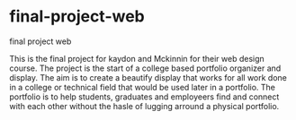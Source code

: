 # final-project-web
final project web

This is the final project for kaydon and Mckinnin for their web design course. 
The project is the start of a college based portfolio organizer and display. The aim is to create a 
beautify display that works for all work done in a college or technical field that would be used later 
in a portfolio.
The portfolio is to help students, graduates and employeers find and connect with each other without
the hasle of lugging arround a physical portfolio.
